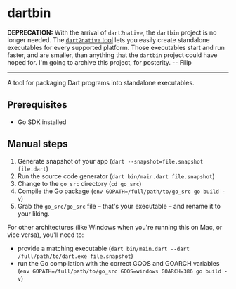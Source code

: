 # dartbin

**DEPRECATION:** With the arrival of `dart2native`, the `dartbin` project is 
no longer needed. The [`dart2native` tool](https://dart.dev/tools/dart2native)
lets you easily create standalone executables for every supported platform.
Those executables start and run faster, and are smaller, than anything
that the `dartbin` project could have hoped for. I'm going to archive
this project, for posterity. -- Filip

---

A tool for packaging Dart programs into standalone executables.

## Prerequisites

* Go SDK installed

## Manual steps

1. Generate snapshot of your app (`dart --snapshot=file.snapshot file.dart`)
2. Run the source code generator (`dart bin/main.dart file.snapshot`)
3. Change to the `go_src` directory (`cd go_src`)
4. Compile the Go package 
   (`env GOPATH=/full/path/to/go_src go build -v`)
5. Grab the `go_src/go_src` file – that's your executable – and rename it 
   to your liking.

For other architectures (like Windows when you're running this on Mac, or 
vice versa), you'll need to:

* provide a matching executable 
  (`dart bin/main.dart --dart /full/path/to/dart.exe file.snapshot`) 
* run the Go compilation with the correct GOOS and GOARCH variables 
  (`env GOPATH=/full/path/to/go_src GOOS=windows GOARCH=386 go build -v`)

